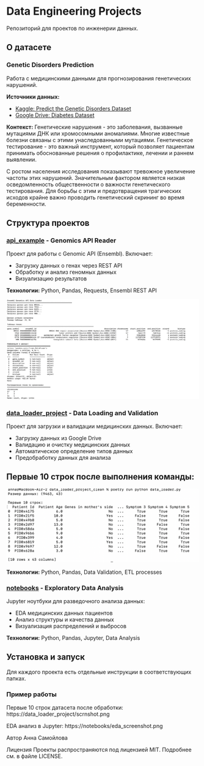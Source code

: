 # Data Engineering Projects

Репозиторий для проектов по инженерии данных.

## О датасете

### Genetic Disorders Prediction
Работа с медицинскими данными для прогнозирования генетических нарушений.

**Источники данных:**
- [Kaggle: Predict the Genetic Disorders Dataset](https://www.kaggle.com/datasets/aibuzz/predict-the-genetic-disorders-datasetof-genomes)
- [Google Drive: Diabetes Dataset](https://drive.google.com/file/d/16T11Jo7CuSfgaadz5CLdwTyQRvrDLvSM/view?usp=drive_link)

**Контекст:**
Генетические нарушения - это заболевания, вызванные мутациями ДНК или хромосомными аномалиями. Многие известные болезни связаны с этими унаследованными мутациями. Генетическое тестирование - это важный инструмент, который позволяет пациентам принимать обоснованные решения о профилактике, лечении и раннем выявлении.

С ростом населения исследования показывают тревожное увеличение частоты этих нарушений. Значительным фактором является низкая осведомленность общественности о важности генетического тестирования. Для борьбы с этим и предотвращения трагических исходов крайне важно проводить генетический скрининг во время беременности.

## Структура проектов

### [api_example](api_example/) - Genomics API Reader
Проект для работы с Genomic API (Ensembl). Включает:
- Загрузку данных о генах через REST API
- Обработку и анализ геномных данных
- Визуализацию результатов

**Технологии:** Python, Pandas, Requests, Ensembl REST API

![Вывод API скрипта](api_example/result_output_screenshot.png)

### [data_loader_project](data_loader_project/) - Data Loading and Validation
Проект для загрузки и валидации медицинских данных. Включает:
- Загрузку данных из Google Drive
- Валидацию и очистку медицинских данных
- Автоматическое определение типов данных
- Предобработку данных для анализа

## Первые 10 строк после выполнения команды:
![Результат работы скрипта](data_loader_project/scrnshot.png)

**Технологии:** Python, Pandas, Data Validation, ETL processes

### [notebooks](notebooks/) - Exploratory Data Analysis
Jupyter ноутбуки для разведочного анализа данных:
- EDA медицинских данных пациентов
- Анализ структуры и качества данных
- Визуализация распределений и выбросов

**Технологии:** Python, Pandas, Jupyter, Data Analysis

## Установка и запуск

Для каждого проекта есть отдельные инструкции в соответствующих папках.


### Пример работы
Первые 10 строк датасета после обработки:
https://data_loader_project/scrnshot.png

EDA анализ в Jupyter:
https://notebooks/eda_screenshot.png

Автор
Анна Самойлова

Лицензия
Проекты распространяются под лицензией MIT. Подробнее см. в файле LICENSE.

